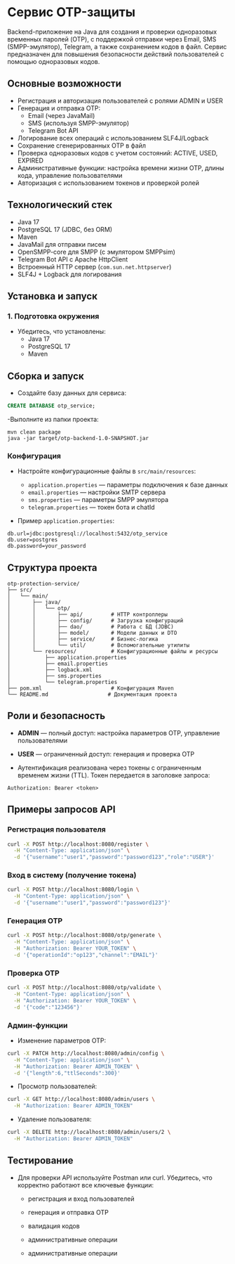 
#  Сервис OTP-защиты  
Backend-приложение на Java для создания и проверки одноразовых временных паролей (OTP), с поддержкой отправки через Email, SMS (SMPP-эмулятор), Telegram, а также сохранением кодов в файл. Сервис предназначен для повышения безопасности действий пользователей с помощью одноразовых кодов.

## Основные возможности  
- Регистрация и авторизация пользователей с ролями ADMIN и USER  
- Генерация и отправка OTP:  
  - Email (через JavaMail)  
  - SMS (используя SMPP-эмулятор)  
  - Telegram Bot API  
- Логирование всех операций с использованием SLF4J/Logback  
- Сохранение сгенерированных OTP в файл  
- Проверка одноразовых кодов с учетом состояний: ACTIVE, USED, EXPIRED  
- Административные функции: настройка времени жизни OTP, длины кода, управление пользователями  
- Авторизация с использованием токенов и проверкой ролей  

##  Технологический стек  
- Java 17  
- PostgreSQL 17 (JDBC, без ORM)  
- Maven  
- JavaMail для отправки писем  
- OpenSMPP-core для SMPP (с эмулятором SMPPsim)  
- Telegram Bot API с Apache HttpClient  
- Встроенный HTTP сервер (`com.sun.net.httpserver`)  
- SLF4J + Logback для логирования  

##  Установка и запуск  
### 1. Подготовка окружения  
- Убедитесь, что установлены:  
  - Java 17  
  - PostgreSQL 17  
  - Maven  

## Сборка и запуск

- Создайте базу данных для сервиса:  
```sql
CREATE DATABASE otp_service;
```
-Выполните из папки проекта:
```
mvn clean package
java -jar target/otp-backend-1.0-SNAPSHOT.jar
```

###  Конфигурация  

- Настройте конфигурационные файлы в `src/main/resources`:  
  - `application.properties` — параметры подключения к базе данных  
  - `email.properties` — настройки SMTP сервера  
  - `sms.properties` — параметры SMPP эмулятора  
  - `telegram.properties` — токен бота и chatId  

- Пример `application.properties`:  
```
db.url=jdbc:postgresql://localhost:5432/otp_service
db.user=postgres
db.password=your_password
```


## Структура проекта  
```
otp-protection-service/
├── src/
│   └── main/
│       ├── java/
│       │   └── otp/
│       │       ├── api/         # HTTP контроллеры
│       │       ├── config/      # Загрузка конфигураций
│       │       ├── dao/         # Работа с БД (JDBC)
│       │       ├── model/       # Модели данных и DTO
│       │       ├── service/     # Бизнес-логика
│       │       └── util/        # Вспомогательные утилиты
│       └── resources/           # Конфигурационные файлы и ресурсы
│           ├── application.properties
│           ├── email.properties
│           ├── logback.xml
│           ├── sms.properties
│           └── telegram.properties
├── pom.xml                      # Конфигурация Maven
└── README.md                   # Документация проекта
```

##  Роли и безопасность  
- **ADMIN** — полный доступ: настройка параметров OTP, управление пользователями  
- **USER** — ограниченный доступ: генерация и проверка OTP  

- Аутентификация реализована через токены с ограниченным временем жизни (TTL). Токен передается в заголовке запроса:  
```
Authorization: Bearer <token>
```

##  Примеры запросов API  

### Регистрация пользователя  
```bash
curl -X POST http://localhost:8080/register \
  -H "Content-Type: application/json" \
  -d '{"username":"user1","password":"password123","role":"USER"}'
```

### Вход в систему (получение токена)  
```bash
curl -X POST http://localhost:8080/login \
  -H "Content-Type: application/json" \
  -d '{"username":"user1","password":"password123"}'
```

### Генерация OTP  
```bash
curl -X POST http://localhost:8080/otp/generate \
  -H "Content-Type: application/json" \
  -H "Authorization: Bearer YOUR_TOKEN" \
  -d '{"operationId":"op123","channel":"EMAIL"}'
```

### Проверка OTP  
```bash
curl -X POST http://localhost:8080/otp/validate \
  -H "Content-Type: application/json" \
  -H "Authorization: Bearer YOUR_TOKEN" \
  -d '{"code":"123456"}'
```

### Админ-функции  

- Изменение параметров OTP:  
```bash
curl -X PATCH http://localhost:8080/admin/config \
  -H "Content-Type: application/json" \
  -H "Authorization: Bearer ADMIN_TOKEN" \
  -d '{"length":6,"ttlSeconds":300}'
```

- Просмотр пользователей:  
```bash
curl -X GET http://localhost:8080/admin/users \
  -H "Authorization: Bearer ADMIN_TOKEN"
```

- Удаление пользователя:  
```bash
curl -X DELETE http://localhost:8080/admin/users/2 \
  -H "Authorization: Bearer ADMIN_TOKEN"
```

##  Тестирование  
- Для проверки API используйте Postman или curl. Убедитесь, что корректно работают все ключевые функции:  
  - регистрация и вход пользователей  
  - генерация и отправка OTP  
  - валидация кодов  
  - административные операции  

  - административные операции  
